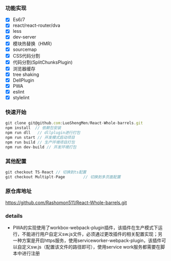 
### 功能实现
- [x] Es6/7
- [x] react/react-router/dva
- [x] less
- [x] dev-server
- [x] 模块热替换（HMR）
- [x] sourcemap
- [x] CSS代码分割
- [x] 代码分割(SplitChunksPlugin)
- [x] 浏览器缓存
- [x] tree shaking
- [x] DellPlugin
- [x] PWA
- [x] eslint
- [x] stylelint

### 快速开始
```javascript
git clone git@github.com:LuoShengMen/React-Whole-barrels.git
npm install  // 依赖包安装
npm run dll   // dllplugin进行打包
npm run start // 开发模式启动项目
npm run build // 生产环境项目打包
npm run dev-build // 开发环境打包
```

### 其他配置
```javascript
git checkout TS-React // 切换到ts配置
git checkout Multiplt-Page        // 切换到多页面配置
```

### 原仓库地址
https://github.com/Rashomon511/React-Whole-barrels.git
### details
- PWA的实现使用了workbox-webpack-plugin插件，该插件在生产模式下运行，不能进行用户自定义sw.js文件，必须通过更改插件的相关配置实现；另一种方案是开启https服务，使用serviceworker-webpack-plugin，该插件可以自定义sw.js（配置该文件的路径即可），使用service work服务都需要在脚本中进行注册